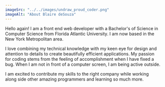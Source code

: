 ```yaml
---
imageSrc: "../../images/undraw_proud_coder.png"
imageAlt: "About Blaire deSouza"
---
```


Hello again! I am a front end web developer with a Bachelor's of Science in Computer Science from
Florida Atlantic University. I am now based in the New York Metropolitan area.

I love combining my technical knowledge with my keen eye for design and attention to details
to create beautifully efficient applications. My passion for coding stems from the feeling of 
accomplishment when I have fixed a bug. When I am not in front of a computer screen, I am 
being active outside.

I am excited to contribute my skills to the right company while working along side other 
amazing programmers and learning so much more. 